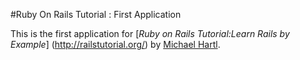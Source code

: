 #Ruby On Rails Tutorial : First Application

This is the first application for [*Ruby on Rails Tutorial:Learn Rails by Example*] (http://railstutorial.org/) by [Michael Hartl](http://michaelhartl.com/).